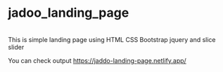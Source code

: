 # jadoo_landing_page
<br>
This is simple landing page using HTML CSS Bootstrap jquery and slice slider <br>

You can check output  https://jaddo-landing-page.netlify.app/
